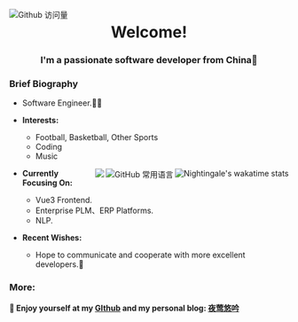 <!-- Github 访问量 -->
<p align="canter"> 
<img align="left" src="https://komarev.com/ghpvc/?username=payiz-asj&color=blue&style=flat&label=PROFILE+VISITORS" alt="Github 访问量" /> 
</p>
<!-- 标题部分 -->

<h1 align="center">Welcome!</h1>
<h3 align="center">I'm a passionate software developer from China💖</h3>

<!-- 个人介绍 -->

### Brief Biography

- Software Engineer.👨‍💻
 

- **Interests:**
  - Football, Basketball, Other Sports
  - Coding
  - Music

<!-- WakaTime 状态 -->
<a href="https://wakatime.com/@Nightingale">
  <img align="right" alt="Nightingale's wakatime stats" src="https://github-readme-stats.vercel.app/api/wakatime?username=Nightingale&layout=compact&theme=dracula"/>
</a>
<!-- GitHub 常用语言 -->
<a href="#">
  <img align="right" src="https://github-readme-stats.vercel.app/api/top-langs/?username=payiz-asj&hide_title=1&hide=kotlin&theme=buefy&line_height=27&layout=compact&theme=dracula" alt="GitHub 常用语言"/>
</a>
<a href="#">
<img align="right" src="https://github-readme-stats.vercel.app/api?username=payiz-asj&hide_title=ture&hide=issues&show_icons=true&count_private=true&include_all_commits=true&line_height=21&theme=flag-india" />
</a>

- **Currently Focusing On:**
  - Vue3 Frontend.
  - Enterprise PLM、ERP Platforms.
  - NLP.
  
- **Recent Wishes:**
  - Hope to communicate and cooperate with more excellent developers.🤝
  

<!-- 后记 -->
### More:

**💬 Enjoy yourself at my [GIthub](https://github.com/payiz-asj) and my personal blog: [夜莺悠吟](https://yeying.tech)** 


